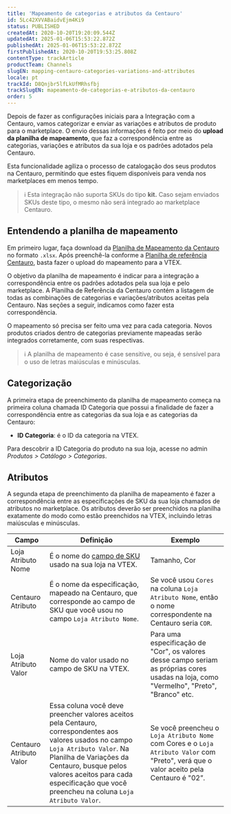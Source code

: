 ```yaml
---
title: 'Mapeamento de categorias e atributos da Centauro'
id: 5Lc42XVVABaidvEjm4Ki9
status: PUBLISHED
createdAt: 2020-10-20T19:20:09.544Z
updatedAt: 2025-01-06T15:53:22.872Z
publishedAt: 2025-01-06T15:53:22.872Z
firstPublishedAt: 2020-10-20T19:53:25.808Z
contentType: trackArticle
productTeam: Channels
slugEN: mapping-centauro-categories-variations-and-attributes
locale: pt
trackId: D8Qnjbr5lfLkUfMRhsfbj
trackSlugEN: mapeamento-de-categorias-e-atributos-da-centauro
order: 5
---
```


Depois de fazer as configurações iniciais para a Integração com a Centauro, vamos categorizar e enviar as variações e atributos de produto para o marketplace. O envio dessas informações é feito por meio do **upload da planilha de mapeamento**, que faz a correspondência entre as categorias, variações e atributos da sua loja e os padrões adotados pela Centauro.

Esta funcionalidade agiliza o processo de catalogação dos seus produtos na Centauro, permitindo que estes fiquem disponíveis para venda nos marketplaces em menos tempo.

> ℹ️ Esta integração não suporta SKUs do tipo **kit.** Caso sejam enviados SKUs deste tipo, o mesmo não será integrado ao marketplace Centauro.

## Entendendo a planilha de mapeamento

Em primeiro lugar, faça download da [Planilha de Mapeamento da Centauro](//assets.ctfassets.net/alneenqid6w5/4Noj0QVEUM1rTcVI79I7DD/cfe7580fb53a899b93c4739509cd1502/planilhademapeamento_centauro.xlsx) no formato `.xlsx`. Após preenchê-la conforme a [Planilha de referência Centauro](//assets.ctfassets.net/alneenqid6w5/5ANncY3Q0KZuVVcIxmGhOx/fbaea2fb4409c9de0981ba404eb3a5eb/Varia__es_Centauro__1_.xlsx), basta fazer o upload do mapeamento para a VTEX.

O objetivo da planilha de mapeamento é indicar para a integração a correspondência entre os padrões adotados pela sua loja e pelo marketplace. A Planilha de Referência da Centauro contém a listagem de todas as combinações de categorias e variações/atributos aceitas pela Centauro. Nas seções a seguir, indicamos como fazer esta correspondência.

O mapeamento só precisa ser feito uma vez para cada categoria. Novos produtos criados dentro de categorias previamente mapeadas serão integrados corretamente, com suas respectivas.

> ℹ️ A planilha de mapeamento é case sensitive, ou seja, é sensível para o uso de letras maiúsculas e minúsculas.

## Categorização

A primeira etapa de preenchimento da planilha de mapeamento começa na primeira coluna chamada ID Categoria que possui a finalidade de fazer a correspondência entre as categorias da sua loja e as categorias da Centauro:

- **ID Categoria**: é o ID da categoria na VTEX. 

Para descobrir a ID Categoria do produto na sua loja, acesse no admin *Produtos > Catálogo > Categorias*.

## Atributos

A segunda etapa de preenchimento da planilha de mapeamento é fazer a correspondência entre as especificações de SKU da sua loja chamados de atributos no marketplace. Os atributos deverão ser preenchidos na planilha exatamente do modo como estão preenchidos na VTEX, incluindo letras maiúsculas e minúsculas.

| Campo | Definição  | Exemplo |
| ---------- | ---------- | ---------- |
| Loja Atributo Nome | É o nome do [campo de SKU](/pt/tutorial/criando-campo-de-sku) usado na sua loja na VTEX. | Tamanho, Cor |
| Centauro Atributo | É o nome da especificação, mapeado na Centauro, que corresponde ao campo de SKU que você usou no campo `Loja Atributo Nome`. | Se você usou `Cores` na coluna `Loja Atributo Nome`, então o nome correspondente na Centauro seria `COR`. |
| Loja Atributo Valor | Nome do valor usado no campo de SKU na VTEX. | Para uma especificação de "Cor", os valores desse campo seriam as próprias cores usadas na loja, como "Vermelho", "Preto", "Branco" etc. |
| Centauro Atributo Valor | Essa coluna você deve preencher valores aceitos pela Centauro, correspondentes aos valores usados no campo `Loja Atributo Valor`. Na Planilha de Variações da Centauro, busque pelos valores aceitos para cada especificação que você preencheu na coluna `Loja Atributo Valor`. | Se você preencheu o `Loja Atributo Nome` com Cores e o `Loja Atributo Valor` com "Preto", verá que o valor aceito pela Centauro é "02”. |
